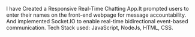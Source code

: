 I have Created a Responsive Real-Time Chatting App.It prompted users to enter their names on the front-end webpage for message accountability.
And implemented Socket.IO to enable real-time bidirectional event-based communication.
Tech Stack used: JavaScript, NodeJs, HTML, CSS.
